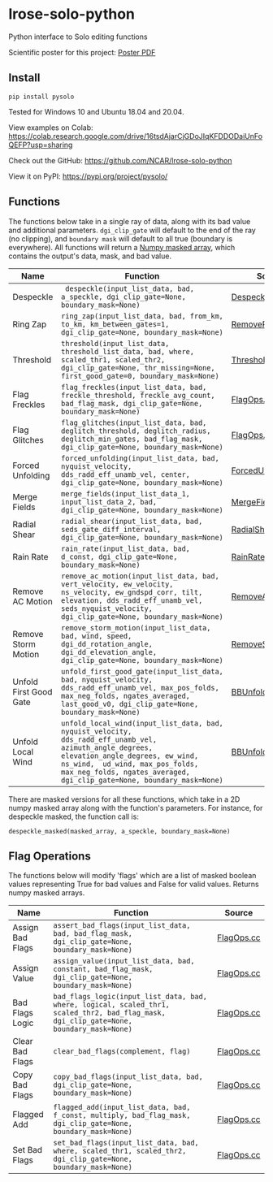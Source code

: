 # lrose-solo-python
Python interface to Solo editing functions

Scientific poster for this project: [Poster PDF](https://raw.githubusercontent.com/NCAR/lrose-solo-python/main/poster/NCAR%20Poster.pdf)

## Install 

```shell
pip install pysolo
```
Tested for Windows 10 and Ubuntu 18.04 and 20.04.

View examples on Colab: https://colab.research.google.com/drive/16tsdAjarCjGDoJIqKFDDODaiUnFoQEFP?usp=sharing

Check out the GitHub: https://github.com/NCAR/lrose-solo-python

View it on PyPI: https://pypi.org/project/pysolo/

## Functions
The functions below take in a single ray of data, along with its bad value and additional parameters. `dgi_clip_gate` will default to the end of the ray (no clipping), and `boundary mask` will default to all true (boundary is everywhere).
All functions will return a [Numpy masked array](https://numpy.org/doc/stable/reference/maskedarray.html), which contains the output's data, mask, and bad value.

Name | Function | Source
------------ | ------------- | -------------
Despeckle | ` despeckle(input_list_data, bad, a_speckle, dgi_clip_gate=None, boundary_mask=None)` | [Despeckle.cc](https://github.com/NCAR/lrose-core/blob/master/codebase/libs/Solo/src/Solo/Despeckle.cc)
Ring Zap | `ring_zap(input_list_data, bad, from_km, to_km, km_between_gates=1, dgi_clip_gate=None, boundary_mask=None)` | [RemoveRing.cc](https://github.com/NCAR/lrose-core/blob/master/codebase/libs/Solo/src/Solo/RemoveRing.cc)
Threshold | ` threshold(input_list_data, threshold_list_data, bad, where, scaled_thr1, scaled_thr2, dgi_clip_gate=None, thr_missing=None, first_good_gate=0, boundary_mask=None) ` | [ThresholdField.cc](https://github.com/NCAR/lrose-core/blob/master/codebase/libs/Solo/src/Solo/ThresholdField.cc)
Flag Freckles | `flag_freckles(input_list_data, bad, freckle_threshold, freckle_avg_count, bad_flag_mask, dgi_clip_gate=None, boundary_mask=None)` | [FlagOps.cc](https://github.com/NCAR/lrose-core/blob/master/codebase/libs/Solo/src/Solo/FlagOps.cc)
Flag Glitches | `flag_glitches(input_list_data, bad, deglitch_threshold, deglitch_radius, deglitch_min_gates, bad_flag_mask, dgi_clip_gate=None, boundary_mask=None)` | [FlagOps.cc](https://github.com/NCAR/lrose-core/blob/master/codebase/libs/Solo/src/Solo/FlagOps.cc)
Forced Unfolding | `forced_unfolding(input_list_data, bad, nyquist_velocity, dds_radd_eff_unamb_vel, center, dgi_clip_gate=None, boundary_mask=None)` | [ForcedUnfolding.cc](https://github.com/NCAR/lrose-core/blob/master/codebase/libs/Solo/src/Solo/ForcedUnfolding.cc)
Merge Fields | `merge_fields(input_list_data_1, input_list_data_2, bad, dgi_clip_gate=None, boundary_mask=None)` | [MergeFields.cc](https://github.com/NCAR/lrose-core/blob/master/codebase/libs/Solo/src/Solo/MergeFields.cc)
Radial Shear | `radial_shear(input_list_data, bad, seds_gate_diff_interval, dgi_clip_gate=None, boundary_mask=None)` | [RadialShear.cc](https://github.com/NCAR/lrose-core/blob/master/codebase/libs/Solo/src/Solo/RadialShear.cc)
Rain Rate | `rain_rate(input_list_data, bad, d_const, dgi_clip_gate=None, boundary_mask=None)` | [RainRate.cc](https://github.com/NCAR/lrose-core/blob/master/codebase/libs/Solo/src/Solo/RainRate.cc) 
Remove AC Motion | `remove_ac_motion(input_list_data, bad, vert_velocity, ew_velocity, ns_velocity, ew_gndspd_corr, tilt, elevation, dds_radd_eff_unamb_vel, seds_nyquist_velocity, dgi_clip_gate=None, boundary_mask=None)` | [RemoveAcMotion.cc](https://github.com/NCAR/lrose-core/blob/master/codebase/libs/Solo/src/Solo/RemoveAcMotion.cc)
Remove Storm Motion | `remove_storm_motion(input_list_data, bad, wind, speed, dgi_dd_rotation_angle, dgi_dd_elevation_angle, dgi_clip_gate=None, boundary_mask=None)` |  [RemoveSurface.cc](https://github.com/NCAR/lrose-core/blob/master/codebase/libs/Solo/src/Solo/RemoveSurface.cc)
Unfold First Good Gate | `unfold_first_good_gate(input_list_data, bad, nyquist_velocity, dds_radd_eff_unamb_vel, max_pos_folds, max_neg_folds, ngates_averaged, last_good_v0, dgi_clip_gate=None, boundary_mask=None)` | [BBUnfolding.cc](https://github.com/NCAR/lrose-core/blob/master/codebase/libs/Solo/src/Solo/BBUnfolding.cc)
Unfold Local Wind | `unfold_local_wind(input_list_data, bad, nyquist_velocity, dds_radd_eff_unamb_vel, azimuth_angle_degrees, elevation_angle_degrees, ew_wind,  ns_wind,  ud_wind, max_pos_folds, max_neg_folds, ngates_averaged, dgi_clip_gate=None, boundary_mask=None)` | [BBUnfolding.cc](https://github.com/NCAR/lrose-core/blob/master/codebase/libs/Solo/src/Solo/BBUnfolding.cc)

There are masked versions for all these functions, which take in a 2D numpy masked array along with the function's parameters. For instance, for despeckle masked, the function call is:

``` despeckle_masked(masked_array, a_speckle, boundary_mask=None) ```

## Flag Operations
The functions below will modify 'flags' which are a list of masked boolean values representing True for bad values and False for valid values. Returns numpy masked arrays.


Name | Function | Source
------------ | ------------- | -------------
Assign Bad Flags | `assert_bad_flags(input_list_data, bad, bad_flag_mask, dgi_clip_gate=None, boundary_mask=None)` | [FlagOps.cc](https://github.com/NCAR/lrose-core/blob/master/codebase/libs/Solo/src/Solo/FlagOps.cc)
Assign Value | `assign_value(input_list_data, bad, constant, bad_flag_mask, dgi_clip_gate=None, boundary_mask=None)` | [FlagOps.cc](https://github.com/NCAR/lrose-core/blob/master/codebase/libs/Solo/src/Solo/FlagOps.cc)
Bad Flags Logic | `bad_flags_logic(input_list_data, bad, where, logical, scaled_thr1, scaled_thr2, bad_flag_mask, dgi_clip_gate=None, boundary_mask=None)` | [FlagOps.cc](https://github.com/NCAR/lrose-core/blob/master/codebase/libs/Solo/src/Solo/FlagOps.cc)
Clear Bad Flags | `clear_bad_flags(complement, flag)` | [FlagOps.cc](https://github.com/NCAR/lrose-core/blob/master/codebase/libs/Solo/src/Solo/FlagOps.cc)
Copy Bad Flags | `copy_bad_flags(input_list_data, bad, dgi_clip_gate=None, boundary_mask=None)` | [FlagOps.cc](https://github.com/NCAR/lrose-core/blob/master/codebase/libs/Solo/src/Solo/FlagOps.cc)
Flagged Add | `flagged_add(input_list_data, bad, f_const, multiply, bad_flag_mask, dgi_clip_gate=None, boundary_mask=None)` | [FlagOps.cc](https://github.com/NCAR/lrose-core/blob/master/codebase/libs/Solo/src/Solo/FlagOps.cc)
Set Bad Flags | `set_bad_flags(input_list_data, bad, where, scaled_thr1, scaled_thr2, dgi_clip_gate=None, boundary_mask=None)` | [FlagOps.cc](https://github.com/NCAR/lrose-core/blob/master/codebase/libs/Solo/src/Solo/FlagOps.cc)
